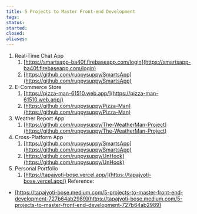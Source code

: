 ```yaml
---
title: 5 Projects to Master Front-end Development
tags: 
status: 
started: 
closed: 
aliases: 
---
```

1. Real-Time Chat App
   1. [https://smartsapp-ba40f.firebaseapp.com/login](https://smartsapp-ba40f.firebaseapp.com/login)
   2. [https://github.com/ruppysuppy/SmartsApp](https://github.com/ruppysuppy/SmartsApp)
2. E-Commerce Store
   1. [https://pizza-man-61510.web.app/](https://pizza-man-61510.web.app/)
   2. [https://github.com/ruppysuppy/Pizza-Man](https://github.com/ruppysuppy/Pizza-Man)
3. Weather Report App
   1. [https://github.com/ruppysuppy/The-WeatherMan-Project](https://github.com/ruppysuppy/The-WeatherMan-Project)
4. Cross-Platform App
   1. [https://github.com/ruppysuppy/SmartsApp](https://github.com/ruppysuppy/SmartsApp)
   2. [https://github.com/ruppysuppy/UnHook](https://github.com/ruppysuppy/UnHook)
5. Personal Portfolio
   1. [https://tapajyoti-bose.vercel.app/](https://tapajyoti-bose.vercel.app/)
Reference:
- [https://tapajyoti-bose.medium.com/5-projects-to-master-front-end-development-727b64ab2989](https://tapajyoti-bose.medium.com/5-projects-to-master-front-end-development-727b64ab2989)
